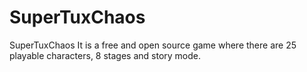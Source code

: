 # SuperTuxChaos
SuperTuxChaos It is a free and open source game where there are 25 playable characters, 8 stages and story mode.
